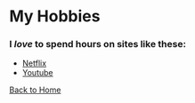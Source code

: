 <!DOCTYPE html>
<html>
<body>

<h1>My Hobbies</h1>
  <h3>I <i>love</i> to spend hours on sites like these:</h3>
<ul>  
  <li><a href="https://www.netflix.com/browse">Netflix</a><br></li>
  <li><a href="https://www.youtube.com">Youtube</a></br></li>
</ul> 
  
  <p><a href="https://github.com/lziegelbein/lziegelbein.github.io/blob/main/README.md" target="_blank">Back to Home</a></p>

</body>
</html>
